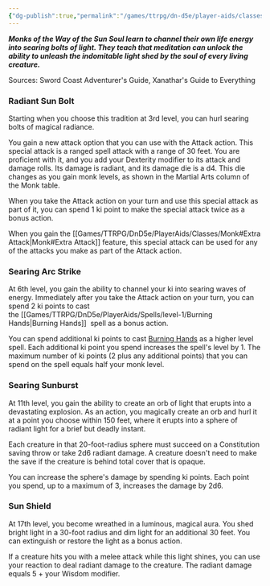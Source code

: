 ```yaml
---
{"dg-publish":true,"permalink":"/games/ttrpg/dn-d5e/player-aids/classes/class-specialisations/monk-sun-soul/","tags":["sub-class","ttrpg/dnd/5e"],"noteIcon":""}
---
```



**_Monks of the Way of the Sun Soul learn to channel their own life energy into searing bolts of light. They teach that meditation can unlock the ability to unleash the indomitable light shed by the soul of every living creature._**

Sources: Sword Coast Adventurer's Guide, Xanathar's Guide to Everything

### Radiant Sun Bolt

Starting when you choose this tradition at 3rd level, you can hurl searing bolts of magical radiance.

You gain a new attack option that you can use with the Attack action. This special attack is a ranged spell attack with a range of 30 feet. You are proficient with it, and you add your Dexterity modifier to its attack and damage rolls. Its damage is radiant, and its damage die is a d4. This die changes as you gain monk levels, as shown in the Martial Arts column of the Monk table.

When you take the Attack action on your turn and use this special attack as part of it, you can spend 1 ki point to make the special attack twice as a bonus action.

When you gain the [[Games/TTRPG/DnD5e/PlayerAids/Classes/Monk#Extra Attack\|Monk#Extra Attack]] feature, this special attack can be used for any of the attacks you make as part of the Attack action.

### Searing Arc Strike

At 6th level, you gain the ability to channel your ki into searing waves of energy. Immediately after you take the Attack action on your turn, you can spend 2 ki points to cast the [[Games/TTRPG/DnD5e/PlayerAids/Spells/level-1/Burning Hands\|Burning Hands]]  spell as a bonus action.

You can spend additional ki points to cast [Burning Hands](http://dnd5e.wikidot.com/spell:burning-hands) as a higher level spell. Each additional ki point you spend increases the spell's level by 1. The maximum number of ki points (2 plus any additional points) that you can spend on the spell equals half your monk level.

### Searing Sunburst

At 11th level, you gain the ability to create an orb of light that erupts into a devastating explosion. As an action, you magically create an orb and hurl it at a point you choose within 150 feet, where it erupts into a sphere of radiant light for a brief but deadly instant.

Each creature in that 20-foot-radius sphere must succeed on a Constitution saving throw or take 2d6 radiant damage. A creature doesn't need to make the save if the creature is behind total cover that is opaque.

You can increase the sphere's damage by spending ki points. Each point you spend, up to a maximum of 3, increases the damage by 2d6.

### Sun Shield

At 17th level, you become wreathed in a luminous, magical aura. You shed bright light in a 30-foot radius and dim light for an additional 30 feet. You can extinguish or restore the light as a bonus action.

If a creature hits you with a melee attack while this light shines, you can use your reaction to deal radiant damage to the creature. The radiant damage equals 5 + your Wisdom modifier.
